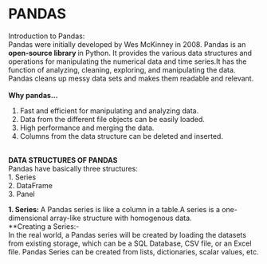 # PANDAS
Introduction to Pandas:<br>
Pandas were initially developed by Wes McKinney in 2008. Pandas is an <b>open-source library </b> in Python. It provides the various data structures and operations for manipulating the numerical data and time series.It has the function of analyzing, cleaning, exploring, and manipulating the data. Pandas cleans up messy data sets and makes them readable and relevant.
<br>
<br>
<b>Why pandas... </b>
<br>
1. Fast and efficient for manipulating and analyzing data.<br>
2. Data from the different file objects can be easily loaded.<br>
3. High performance and merging the data.
4. Columns from the data structure can be deleted and inserted.
<br>
<b> DATA STRUCTURES OF PANDAS</b>
<br>
Pandas have basically three structures:<br>
1. Series<br>
2. DataFrame <br>
3. Panel <br>

<b>1. Series: </b> A Pandas series is like a column in a table.A series is a one-dimensional array-like structure with homogenous data. <br>
**Creating a Series:-<br>
In the real world, a Pandas series will be created by loading the datasets from existing storage, which can be a SQL Database, CSV file, or an Excel file. Pandas Series can be created from lists, dictionaries, scalar values, etc.

